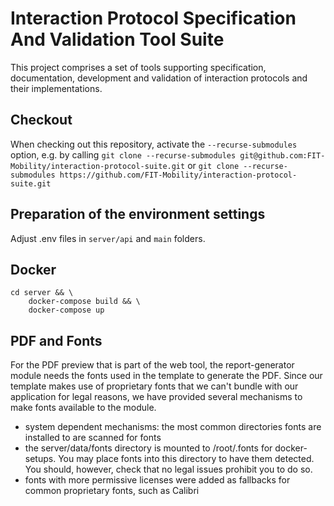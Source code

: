 # Interaction Protocol Specification And Validation Tool Suite

This project comprises a set of tools supporting specification, documentation, development and validation of interaction protocols and their implementations.

## Checkout
When checking out this repository, activate the `--recurse-submodules` option, e.g. by calling `git clone --recurse-submodules git@github.com:FIT-Mobility/interaction-protocol-suite.git` or `git clone --recurse-submodules https://github.com/FIT-Mobility/interaction-protocol-suite.git`

## Preparation of the environment settings
Adjust .env files in `server/api` and `main` folders.

## Docker
```$bash
cd server && \
    docker-compose build && \
    docker-compose up
```


## PDF and Fonts

For the PDF preview that is part of the web tool, the report-generator module needs the fonts used in the template to generate the PDF.
Since our template makes use of proprietary fonts that we can't bundle with our application for legal reasons, we have provided several mechanisms to make fonts available to the module.
- system dependent mechanisms: the most common directories fonts are installed to are scanned for fonts
- the server/data/fonts directory is mounted to /root/.fonts for docker-setups. You may place fonts into this directory to have them detected. You should, however, check that no legal issues prohibit you to do so.
- fonts with more permissive licenses were added as fallbacks for common proprietary fonts, such as Calibri
